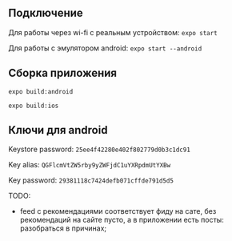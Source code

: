  ## Подключение
  
  Для работы через wi-fi с реальным устройством: `expo start`
  
  Для работы с эмулятором android: `expo start --android`
  
  ## Сборка приложения
  
  `expo build:android`
  
  `expo build:ios`
  
  ## Ключи для android
  
  Keystore password: `25ee4f42280e402f802779d0b3c1dc91`
  
  Key alias:         `QGFlcmVtZW5rby9yZWFjdC1uYXRpdmUtYXBw`
  
  Key password:      `29381118c7424defb071cffde791d5d5`
  
  TODO:
  - feed с рекомендациями соответствует фиду на сате, без рекомендаций на сайте пусто, а
  в приложении есть посты: разобраться в причинах;